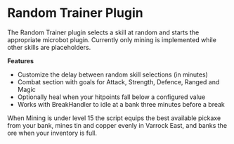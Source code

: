 # Random Trainer Plugin

The Random Trainer plugin selects a skill at random and starts the appropriate microbot plugin.  Currently only mining is implemented while other skills are placeholders.

**Features**

* Customize the delay between random skill selections (in minutes)
* Combat section with goals for Attack, Strength, Defence, Ranged and Magic
* Optionally heal when your hitpoints fall below a configured value
* Works with BreakHandler to idle at a bank three minutes before a break

When Mining is under level 15 the script equips the best available pickaxe from your bank, mines tin and copper evenly in Varrock East, and banks the ore when your inventory is full.
